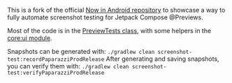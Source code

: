 This is a fork of the official [Now in Android repository](https://github.com/android/nowinandroid) to showcase a way to fully automate screenshot testing for Jetpack Compose @Previews.

Most of the code is in the [PreviewTests class](https://github.com/rkam88/nowinandroid/blob/main/screenshot-test/src/test/java/com/google/samples/apps/nowinandroid/screenshottest/PreviewTests.kt), with some helpers in the [core:ui module](https://github.com/rkam88/nowinandroid/tree/main/core/ui/src/main/java/com/google/samples/apps/nowinandroid/core/ui/screenshottest).

Snapshots can be generated with: `./gradlew clean screenshot-test:recordPaparazziProdRelease`
After generating and saving snapshots, you can verify them with: `./gradlew clean screenshot-test:verifyPaparazziProdRelease`
